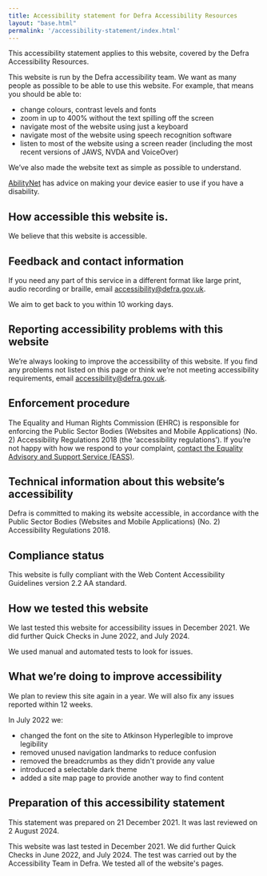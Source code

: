 ```yaml
---
title: Accessibility statement for Defra Accessibility Resources
layout: "base.html"
permalink: '/accessibility-statement/index.html'
---
```


This accessibility statement applies to this website, covered by the Defra Accessibility Resources.

This website is run by the Defra accessibility team. We want as many people as possible to be able to use this website. For example, that means you should be able to:

* change colours, contrast levels and fonts
* zoom in up to 400% without the text spilling off the screen
* navigate most of the website using just a keyboard
* navigate most of the website using speech recognition software
* listen to most of the website using a screen reader (including the most recent versions of JAWS, NVDA and VoiceOver)

We’ve also made the website text as simple as possible to understand.

[AbilityNet](https://mcmw.abilitynet.org.uk/) has advice on making your device easier to use if you have a disability.

## How accessible this website is.

We believe that this website is accessible.

## Feedback and contact information

If you need any part of this service in a different format like large print, audio recording or braille, email [accessibility@defra.gov.uk](mailto:accessibility@defra.gov.uk).

We aim to get back to you within 10 working days.

## Reporting accessibility problems with this website

We’re always looking to improve the accessibility of this website. If you find any problems not listed on this page or think we’re not meeting accessibility requirements, email [accessibility@defra.gov.uk](mailto:accessibility@defra.gov.uk).

## Enforcement procedure

The Equality and Human Rights Commission (EHRC) is responsible for enforcing the Public Sector Bodies (Websites and Mobile Applications) (No. 2) Accessibility Regulations 2018 (the ‘accessibility regulations’). If you’re not happy with how we respond to your complaint, [contact the Equality Advisory and Support Service (EASS)](https://www.equalityadvisoryservice.com/).

## Technical information about this website’s accessibility

Defra is committed to making its website accessible, in accordance with the Public Sector Bodies (Websites and Mobile Applications) (No. 2) Accessibility Regulations 2018.

## Compliance status

This website is fully compliant with the Web Content Accessibility Guidelines version 2.2 AA standard.

## How we tested this website

We last tested this website for accessibility issues in December 2021. We did further Quick Checks in June 2022, and July 2024.

We used manual and automated tests to look for issues.

## What we’re doing to improve accessibility

We plan to review this site again in a year. We will also fix any issues reported within 12 weeks.

In July 2022 we:
- changed the font on the site to Atkinson Hyperlegible to improve legibility
- removed unused navigation landmarks to reduce confusion
- removed the breadcrumbs as they didn't provide any value
- introduced a selectable dark theme
- added a site map page to provide another way to find content

## Preparation of this accessibility statement

This statement was prepared on 21 December 2021. It was last reviewed on 2 August 2024.

This website was last tested in December 2021. We did further Quick Checks in June 2022, and July 2024. The test was carried out by the Accessibility Team in Defra. We tested all of the website's pages.

